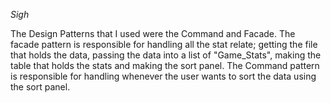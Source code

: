 *Sigh*

The Design Patterns that I used were the Command and Facade. The facade pattern is responsible for handling all the stat relate;
getting the file that holds the data, passing the data into a list of "Game_Stats", making the table that holds the stats and making the sort panel.
The Command pattern is responsible for handling whenever the user wants to sort the data using the sort panel.
